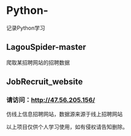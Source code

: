 # Python-
记录Python学习

## LagouSpider-master
爬取某招聘网站的招聘数据


## JobRecruit_website
### 请访问：http://47.56.205.156/
仿线上信息招聘网站，数据源来源于线上招聘网站


以上项目仅供个人学习使用，如有侵权请告知删除。

